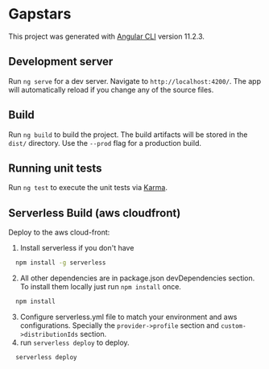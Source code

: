 # Gapstars

This project was generated with [Angular CLI](https://github.com/angular/angular-cli) version 11.2.3.

## Development server

Run `ng serve` for a dev server. Navigate to `http://localhost:4200/`. The app will automatically reload if you change any of the source files.

## Build

Run `ng build` to build the project. The build artifacts will be stored in the `dist/` directory. Use the `--prod` flag for a production build.

## Running unit tests

Run `ng test` to execute the unit tests via [Karma](https://karma-runner.github.io).

## Serverless Build (aws cloudfront)

Deploy to the aws cloud-front:

1. Install serverless if you don't have
```bash
  npm install -g serverless
```
2. All other dependencies are in package.json devDependencies section. To install them locally just run `npm install` once.
```bash
  npm install
```
3. Configure serverless.yml file to match your environment and aws configurations. Specially the `provider->profile` section and `custom->distributionIds` section.
4. run `serverless deploy` to deploy.
```bash
  serverless deploy
```